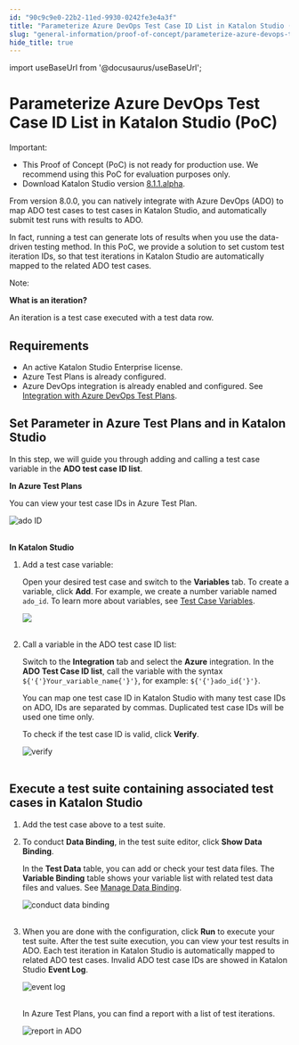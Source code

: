 ```yaml
---
id: "90c9c9e0-22b2-11ed-9930-0242fe3e4a3f"
title: "Parameterize Azure DevOps Test Case ID List in Katalon Studio (PoC)"
slug: "general-information/proof-of-concept/parameterize-azure-devops-test-case-id-list-in-katalon-studio-poc"
hide_title: true
---
```

import useBaseUrl from '@docusaurus/useBaseUrl';


# <a id="id" class="anchor_top_offset"/><a id="ariaid-title1" class="anchor_top_offset"/>Parameterize Azure DevOps Test Case ID List in <span xmlns="http://www.w3.org/1999/xhtml" className="ph">Katalon Studio</span>  (PoC)

<div xmlns="http://www.w3.org/1999/xhtml" className="note important note_important"><span className="note__title">Important:</span> 
  <ul className="ul"><li className="li">This Proof of Concept (PoC) is not ready for production use. We
      recommend using this PoC for evaluation purposes only.</li><li className="li">Download Katalon Studio version <a className="xref j-external-link" href="https://github.com/katalon-studio/katalon-studio/releases/tag/v8.1.1.alpha" target="_blank">8.1.1.alpha</a>.</li></ul>
</div>
<p xmlns="http://www.w3.org/1999/xhtml" className="p">From version 8.0.0, you can natively integrate with Azure DevOps   (ADO) to map ADO test cases to test cases in <span className="ph">Katalon Studio</span>, and   automatically submit test runs with results to ADO.</p> 
<p xmlns="http://www.w3.org/1999/xhtml" className="p">In fact, running a test can generate lots of results when you   use the data-driven testing method. In this PoC, we provide a   solution to set custom test iteration IDs, so that test iterations   in <span className="ph">Katalon Studio</span> are automatically mapped to the related ADO test   cases.</p> 
<div xmlns="http://www.w3.org/1999/xhtml" className="note note note_note"><span className="note__title">Note:</span> 
  <p className="p">
    <strong className="ph b">What is an iteration?</strong>
  </p>
  <p className="p">An iteration is a test case executed with a test data row.</p>
</div>

## Requirements

<ul xmlns="http://www.w3.org/1999/xhtml" className="ul"><li className="li">An active Katalon Studio Enterprise license.</li><li className="li">Azure Test Plans is already configured.</li><li className="li">Azure DevOps integration is already enabled and configured. See     <a className="xref" href="/organize/integration-for-organizing-tests/configure-azure-devops-test-plans-integration-in-katalon-studio">Integration       with Azure DevOps Test Plans</a>.</li></ul> 

## <a id="id_1" class="anchor_top_offset"/>Set Parameter in Azure Test Plans and in <span xmlns="http://www.w3.org/1999/xhtml" className="ph">Katalon Studio</span> 

<p xmlns="http://www.w3.org/1999/xhtml" className="p">In this step, we will guide you through adding and calling a test case variable in the <strong className="ph b">ADO test case ID list</strong>.</p> 
<p xmlns="http://www.w3.org/1999/xhtml" className="p"> <strong className="ph b">In Azure Test Plans</strong> </p> 
<p xmlns="http://www.w3.org/1999/xhtml" className="p">You can view your test case IDs in Azure Test Plan.</p> 
<p xmlns="http://www.w3.org/1999/xhtml" className="p"> <img className="image" src={useBaseUrl("https://github.com/katalon-studio/docs-images/raw/master/katalon-studio/docs/associated-ADO-TC-IDs/test-case-ids.png")} alt="ado ID" /><br /><br /> </p> 
<p xmlns="http://www.w3.org/1999/xhtml" className="p"> <strong className="ph b">In Katalon Studio</strong> </p> 
<ol xmlns="http://www.w3.org/1999/xhtml" className="ol"><li className="li">     <p className="p">Add a test case variable:</p>     <p className="p">Open your desired test case and switch to the <strong className="ph b">Variables</strong> tab. To create a variable, click <strong className="ph b">Add</strong>. For example, we create a number variable named <code className="ph codeph">ado_id</code>. To learn more about variables, see <a className="xref" href="/create-tests/data-driven-testing/test-case-variables">Test Case Variables</a>.</p>     <p className="p"> <img className="image" src={useBaseUrl("https://github.com/katalon-studio/docs-images/raw/master/katalon-studio/docs/associated-ADO-TC-IDs/number-ado_id.png")} /><br /><br />     </p>   </li><li className="li">     <p className="p">Call a variable in the ADO test case ID list:</p>     <p className="p">Switch to the <strong className="ph b">Integration</strong> tab and select the <strong className="ph b">Azure</strong> integration. In the <strong className="ph b">ADO Test Case ID list</strong>, call the variable with the syntax <code className="ph codeph">${'{'}Your_variable_name{'}'}</code>, for example: <code className="ph codeph">${'{'}ado_id{'}'}</code>.</p>     <p className="p">You can map one test case ID in Katalon Studio with many test case IDs on ADO, IDs are separated by commas. Duplicated test case IDs will be used one time only.</p>     <p className="p">To check if the test case ID is valid, click <strong className="ph b">Verify</strong>.</p>     <p className="p"> <img className="image" src={useBaseUrl("https://github.com/katalon-studio/docs-images/raw/master/katalon-studio/docs/associated-ADO-TC-IDs/verified.png")} alt="verify" /><br /><br />     </p>   </li></ol> 

## <a id="id_2" class="anchor_top_offset"/>Execute a test suite containing associated test cases in <span xmlns="http://www.w3.org/1999/xhtml" className="ph">Katalon Studio</span> 

<ol xmlns="http://www.w3.org/1999/xhtml" className="ol"><li className="li">     <p className="p">Add the test case above to a test suite.</p>   </li><li className="li">     <p className="p">To conduct <strong className="ph b">Data Binding</strong>, in the test suite editor, click <strong className="ph b">Show Data Binding</strong>.</p>     <p className="p">In the <strong className="ph b">Test Data</strong> table, you can add or check your test data files. The <strong className="ph b">Variable Binding</strong> table shows your variable list with related test data files and values. See <a className="xref" href="/create-tests/data-driven-testing/run-test-case-with-an-external-data-source#id_3">Manage Data Binding</a>.</p>     <p className="p"> <img className="image" src={useBaseUrl("https://github.com/katalon-studio/docs-images/raw/master/katalon-studio/docs/associated-ADO-TC-IDs/ks-ddt-ado-binding.png")} alt="conduct data binding" /><br /><br />     </p>   </li><li className="li">     <p className="p">When you are done with the configuration, click <strong className="ph b">Run</strong> to execute your test suite. After the test suite execution, you can view your test results in ADO. Each test iteration in Katalon Studio is automatically mapped to related ADO test cases. Invalid ADO test case IDs are showed in <span className="ph">Katalon Studio</span> <strong className="ph b">Event Log</strong>.</p>     <p className="p"> <img className="image" src={useBaseUrl("https://github.com/katalon-studio/docs-images/raw/master/katalon-studio/docs/associated-ADO-TC-IDs/event-log-ado.png")} alt="event log" /><br /><br />     </p>     <p className="p">In Azure Test Plans, you can find a report with a list of test iterations.</p>     <p className="p"> <img className="image" src={useBaseUrl("https://github.com/katalon-studio/docs-images/raw/master/katalon-studio/docs/associated-ADO-TC-IDs/report%20in%20ADO.png")} alt="report in ADO" /><br /><br />     </p>   </li></ol> 
